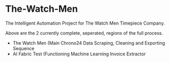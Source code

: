 # The-Watch-Men
The Intelligent Automation Project for The Watch Men Timepiece Company.

Above are the 2 currently complete, seperated, regions of the full process.
- The Watch Men (Main Chrono24 Data Scraping, Cleaning and Exporting Sequence
- AI Fabric Test (Functioning Machine Learning Invoice Extractor
